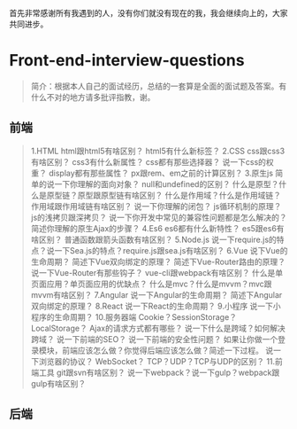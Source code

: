 首先非常感谢所有我遇到的人，没有你们就没有现在的我，我会继续向上的，大家共同进步。
# Front-end-interview-questions

> 简介：根据本人自己的面试经历，总结的一套算是全面的面试题及答案。有什么不对的地方请多批评指教，谢。

## 前端
>1.HTML
>    html跟html5有啥区别？
>    html5有什么新标签？
>2.CSS
>    css跟css3有啥区别？
>    css3有什么新属性？
>    css都有那些选择器？
>    说一下css的权重？
>    display都有那些属性？
>    px跟rem、em之前的计算区别？
>3.原生js
>    简单的说一下你理解的面向对象？
>    null和undefined的区别？
>    什么是原型？什么是原型链？原型跟原型链有啥区别？
>    什么是作用域？什么是作用域链？作用域跟作用域链有啥区别？
>    说一下你理解的闭包？
>    js循环机制的原理？
>    js的浅拷贝跟深拷贝？
>    说一下你开发中常见的兼容性问题都是怎么解决的？
>    简述你理解的原生Ajax的步骤？
>4.Es6
>    es6都有什么新特性？
>    es5跟es6有啥区别？
>    普通函数跟箭头函数有啥区别？
>5.Node.js
>    说一下require.js的特点？说一下Sea.js的特点？require.js跟sea.js有啥区别？
>6.Vue
>    说下Vue的生命周期？
>    简述下Vue双向绑定的原理？
>    简述下Vue-Router路由的原理？
>    说一下Vue-Router有那些钩子？
>    vue-cli跟webpack有啥区别？
>    什么是单页面应用？单页面应用的优缺点？
>    什么是mvc？什么是mvvm？mvc跟mvvm有啥区别？
>7.Angular
>    说一下Angular的生命周期？
>    简述下Angular双向绑定的原理？
>8.React
>    说一下React的生命周期？
>9.小程序
>    说一下小程序的生命周期？
>10.服务器端
>    Cookie？SessionStorage？LocalStorage？
>    Ajax的请求方式都有哪些？
>    说一下什么是跨域？如何解决跨域？
>    说一下前端的SEO？
>    说一下前端的安全性问题？
>    如果让你做一个登录模块，前端应该怎么做？你觉得后端应该怎么做？简述一下过程。
>    说一下浏览器的协议？
>    WebSocket？
>    TCP？UDP？TCP与UDP的区别？
>11.前端工具
>    git跟svn有啥区别？
>    说一下webpack？说一下gulp？webpack跟gulp有啥区别？
>
## 后端
